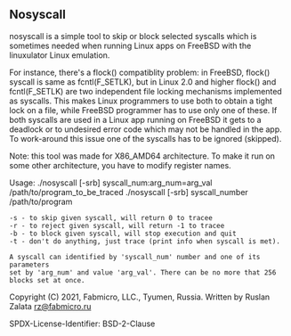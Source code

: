 ## Nosyscall 

nosyscall is a simple tool to skip or block selected syscalls which is sometimes
needed when running Linux apps on FreeBSD with the linuxulator Linux emulation.

For instance, there's a flock() compatiblity problem: in FreeBSD, flock() syscall
is same as fcntl(F_SETLK), but in Linux 2.0 and higher flock() and fcntl(F_SETLK)
are two independent file locking mechanisms implemented as syscalls. 
This makes Linux programmers to use both to obtain a tight lock on a file, while 
FreeBSD programmer has to use only one of these. If both syscalls are used in a 
Linux app running on FreeBSD it gets to a deadlock or to undesired error code which 
may not be handled in the app. To work-around this issue one of the syscalls has to 
be ignored (skipped).

Note: this tool was made for X86_AMD64 architecture. To make it run on some other 
architecture, you have to modify register names.


Usage:
	./nosyscall [-srb] syscall_num:arg_num=arg_val /path/to/program_to_be_traced
	./nosyscall [-srb] syscall_number /path/to/program

	-s - to skip given syscall, will return 0 to tracee
	-r - to reject given syscall, will return -1 to tracee
	-b - to block given syscall, will stop execution and quit
	-t - don't do anything, just trace (print info when syscall is met).

	A syscall can identified by 'syscall_num' number and one of its parameters
	set by 'arg_num' and value 'arg_val'. There can be no more that 256 blocks set at once.

Copyright (C) 2021, Fabmicro, LLC., Tyumen, Russia. Written by Ruslan Zalata <rz@fabmicro.ru>

SPDX-License-Identifier: BSD-2-Clause

